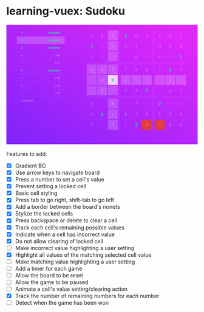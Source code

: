 # learning-vuex: Sudoku

![UI Screenshot](https://raw.githubusercontent.com/alexeden/learning-vuex/master/docs/Screen%20Shot%202017-10-10%20at%2010.27.22%20PM.png)

Features to add:

- [x] Gradient BG
- [x] Use arrow keys to navigate board
- [x] Press a number to set a cell's value
- [x] Prevent setting a locked cell
- [x] Basic cell styling
- [x] Press tab to go right, shift-tab to go left
- [x] Add a border between the board's nonets
- [x] Stylize the locked cells
- [x] Press backspace or delete to clear a cell
- [x] Track each cell's remaining possible values
- [x] Indicate when a cell has incorrect value
- [x] Do not allow clearing of locked cell
- [ ] Make incorrect value highlighting a user setting
- [x] Highlight all values of the matching selected cell value
- [ ] Make matching value highlighting a user setting
- [ ] Add a timer for each game
- [ ] Allow the board to be reset
- [ ] Allow the game to be paused
- [ ] Animate a cell's value setting/clearing action
- [x] Track the number of remaining numbers for each number
- [ ] Detect when the game has been won
